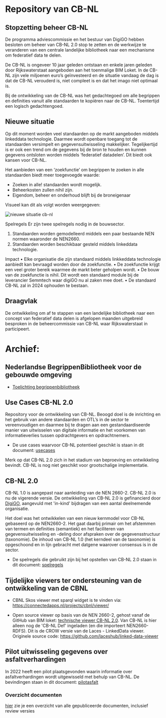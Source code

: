 # Repository van CB-NL


## Stopzetting beheer CB-NL
De programma adviescommissie en het bestuur van DigiGO hebben besloten om beheer van CB-NL 2.0 stop te zetten en de werkwijze te veranderen van een centrale landelijke bibliotheek naar een mechanisme om federatief data te delen. 

De CB-NL is ongeveer 10 jaar geleden ontstaan en enkele jaren geleden door Rijkswaterstaat aangeboden aan het toenmalige BIM Loket. In de CB-NL zijn vele miljoenen euro’s geïnvesteerd en de situatie vandaag de dag is dat de CB-NL verouderd is, niet compleet is en dat het imago niet optimaal is. 

Bij de ontwikkeling van de CB-NL was het gedachtegoed om alle begrippen en definities vanuit alle standaarden te kopiëren naar de CB-NL. Toentertijd een logisch gedachtengoed.

## Nieuwe situatie
Op dit moment worden veel standaarden op de markt aangeboden middels linkeddata technologie. Daarmee wordt openbare toegang tot de standaarden versimpelt en gegevensuitwisseling makkelijker. Tegelijkertijd is er ook een trend om de gegevens bij de bron te houden en kunnen gegevens ontsloten worden middels ‘federatief datadelen’. Dit biedt ook kansen voor CB-NL. 

Het aanbieden van een ‘zoekfunctie’ om begrippen te zoeken in alle standaarden biedt meer toegevoegde waarde:
* Zoeken in alle! standaarden wordt mogelijk.
* Beheerkosten zullen nihil zijn.
* Eigendom, beheer en onderhoud blijft bij de broneigenaar

Visueel kan dit als volgt worden weergegeven:

![nieuwe situatie cb-nl](https://github.com/nl-digigo/CB-NL/assets/48585720/103379db-5327-4343-8b03-183bd52e105d)

Spelregels
Er zijn twee spelregels nodig in de bouwsector.
1)	Standaarden worden gemodelleerd middels een paar bestaande NEN normen waaronder de NEN2660.
2)	Standaarden worden beschikbaar gesteld middels linkeddata technologie.  

Impact
•	Elke organisatie die zijn standaard middels linkkeddata technologie aanbiedt kan bevraagd worden door de zoekfunctie. 
•	De zoekfunctie krijgt een veel groter bereik waarmee de markt beter geholpen wordt.
•	De bouw van de zoekfunctie is nihil. Dit wordt een standaard module bij de leverancier Semmtech waar digiGO nu al zaken mee doet. 
•	De standaard CB-NL zal in 2024 ophouden te bestaan. 

## Draagvlak
De ontwikkeling om af te stappen van een landelijke bibliotheek naar een concept van federatief data delen is afgelopen maanden uitgebreid besproken in de beheercommissie van CB-NL waar Rijkswaterstaat in participeert. 

# Archief:
## Nederlandse BegrippenBibliotheek voor de gebouwde omgeving

* [Toelichting begrippenbibliotheek](https://nl-digigo.github.io/CB-NL/begrippenbieb)

## Use Cases CB-NL 2.0 

Repository voor de ontwikkeling van CB-NL. Beoogd doel is de inrichting en het gebruik van andere standaarden en OTL’s in de sector te vereenvoudigen en daarmee bij te dragen aan een gestandaardiseerde manier van uitwisselen van digitale informatie en het voorkomen van informatieverlies tussen opdrachtgevers en opdrachtnemers.

* De use cases waarvoor CB-NL potentieel geschikt is staan in dit document: [usecases](https://nl-digigo.github.io/CB-NL/usecases)

Merk op dat CB-NL 2.0 zich in het stadium van beproeving en ontwikkeling bevindt. CB-NL is nog niet geschikt voor grootschalige implementatie.

## CB-NL 2.0

CB-NL 1.0 is aangepast naar aanleiding van de NEN 2660-2. CB-NL 2.0 is nu de vigerende versie. De ontwikkeling van CB-NL 2.0 is gefinancierd door [DigiGO](https://www.digigo.nu/), aangevuld met 'in-kind' bijdragen van een aantal deelnemende organisatie.

Het doel was het ontwikkelen van een nieuw kernmodel voor CB-NL gebaseerd op de NEN2660-2. Het gaat daarbij primair om het afstemmen van termen en definities (semantiek) en het faciliteren van gegevensuitwisseling en -deling door afspraken over de gegevensstructuur (taxonomie). De inhoud van CB-NL 1.0 (het kerndeel van de taxonomie) is opgeschoond en in lijn gebracht met datgene waarover consensus is in de sector. 



* De spelregels die gebruikt zijn bij het opstellen van CB-NL 2.0 staan in dit document: [spelregels](https://nl-digigo.github.io/CB-NL/spelregels)

## Tijdelijke viewers ter ondersteuning van de ontwikkeling van de CBNL

* CBNL Skos viewer met sparql widget is te vinden via: https://connectedapps.nl/projects/cbnl/viewer/


* Open source viewer op basis van de NEN 2660-2, gehost vanaf de GitHub van BIM loket:  [technische viewer CB-NL 2.0](https://nl-digigo.github.io/ld-viewer/cb-nl2.0-pilot/). Van CB-NL is hier alleen nog de 'CB-NL Def' ingeladen (en die importeert NEN2660-RDFS). 
Dit is de CROW versie van de Laces - LinkedData viewer. Originele source code: https://github.com/laceshub/linked-data-viewer


## Pilot uitwisseling gegevens over asfaltverhardingen
In 2022 heeft een pilot plaatsgevonden waarin informatie over asfaltverhardingen wordt uitgewisseld met behulp van CB-NL. De bevindingen staan in dit document: [pilotasfalt](https://nl-digigo.github.io/CB-NL/pilotasfalt)



### Overzicht documenten
[hier](https://github.com/bimloket/CB-NL/actions/runs/3369758577) zie je een overzicht van alle gepubliceerde documenten, inclusief review versies

